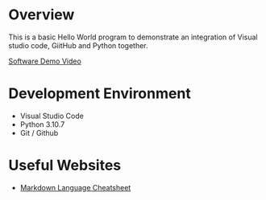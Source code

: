 # Overview

This is a basic Hello World program to demonstrate an integration of Visual studio code, GiitHub and Python together.

[Software Demo Video](https://www.youtube.com/watch?v=Jx4IrAe9ExU)

# Development Environment

* Visual Studio Code
* Python 3.10.7
* Git / Github

# Useful Websites

* [Markdown Language Cheatsheet](https://www.markdownguide.org/cheat-sheet/)